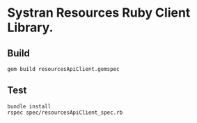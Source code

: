 Systran Resources Ruby Client Library.
===================


Build
-------------
```
gem build resourcesApiClient.gemspec
```


Test
-------------
```
bundle install
rspec spec/resourcesApiClient_spec.rb
```

